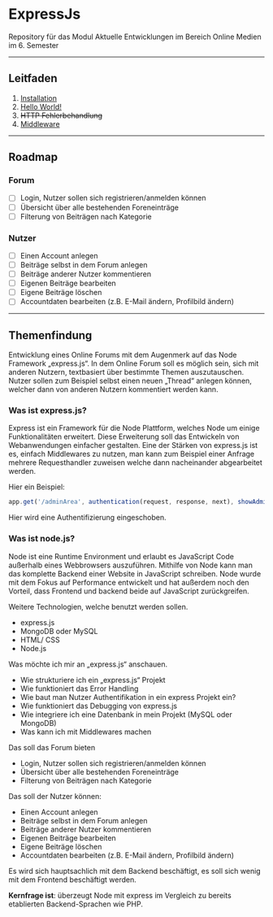 # ExpressJs
 Repository für das Modul Aktuelle Entwicklungen im Bereich Online Medien im 6. Semester


---
## Leitfaden 

1. [Installation](01_Installation.md)
2. [Hello World!](02_helloWorld.md)
3. ~~HTTP Fehlerbehandlung~~
3. [Middleware](04_middleware.md)

---
## Roadmap
### Forum
- [ ] Login, Nutzer sollen sich registrieren/anmelden können
- [ ] Übersicht über alle bestehenden Foreneinträge
- [ ] Filterung von Beiträgen nach Kategorie
### Nutzer
- [ ] Einen Account anlegen
- [ ] Beiträge selbst in dem Forum anlegen
- [ ] Beiträge anderer Nutzer kommentieren
- [ ] Eigenen Beiträge bearbeiten
- [ ] Eigene Beiträge löschen
- [ ] Accountdaten bearbeiten (z.B. E-Mail ändern, Profilbild ändern)

---

## Themenfindung


Entwicklung eines Online Forums mit dem Augenmerk auf das Node Framework „express.js“.
In dem Online Forum soll es möglich sein, sich mit anderen Nutzern, textbasiert über bestimmte Themen auszutauschen. Nutzer sollen zum Beispiel selbst einen neuen „Thread“ anlegen können, welcher dann von anderen Nutzern kommentiert werden kann.

### Was ist express.js?

Express ist ein Framework für die Node Plattform, welches Node um einige Funktionalitäten erweitert. Diese Erweiterung soll das Entwickeln von Webanwendungen einfacher gestalten.
Eine der Stärken von express.js ist es, einfach Middlewares zu nutzen, man kann zum Beispiel einer Anfrage mehrere Requesthandler zuweisen welche dann nacheinander abgearbeitet werden.

Hier ein Beispiel:
```javascript
app.get('/adminArea', authentication(request, response, next), showAdminArea(request, response))
```
Hier wird eine Authentifizierung eingeschoben.

### Was ist node.js?

Node ist eine Runtime Environment und erlaubt es JavaScript Code außerhalb eines Webbrowsers auszuführen. Mithilfe von Node kann man das komplette Backend einer Website in JavaScript schreiben. Node wurde mit dem Fokus auf Performance entwickelt und hat außerdem noch den Vorteil, dass Frontend und backend beide auf JavaScript zurückgreifen.

Weitere Technologien, welche benutzt werden sollen.

- express.js
- MongoDB oder MySQL
- HTML/ CSS
- Node.js

Was möchte ich mir an „express.js“ anschauen.

- Wie strukturiere ich ein „express.js“ Projekt
- Wie funktioniert das Error Handling
- Wie baut man Nutzer Authentifikation in ein express Projekt ein?
- Wie funktioniert das Debugging von express.js
- Wie integriere ich eine Datenbank in mein Projekt (MySQL oder MongoDB)
- Was kann ich mit Middlewares machen

Das soll das Forum bieten

- Login, Nutzer sollen sich registrieren/anmelden können
- Übersicht über alle bestehenden Foreneinträge
- Filterung von Beiträgen nach Kategorie

Das soll der Nutzer können:

- Einen Account anlegen
- Beiträge selbst in dem Forum anlegen
- Beiträge anderer Nutzer kommentieren
- Eigenen Beiträge bearbeiten
- Eigene Beiträge löschen
- Accountdaten bearbeiten (z.B. E-Mail ändern, Profilbild ändern)

Es wird sich hauptsachlich mit dem Backend beschäftigt, es soll sich wenig mit dem Frontend beschäftigt werden.

**Kernfrage ist**:
überzeugt Node mit express im Vergleich zu bereits etablierten Backend-Sprachen wie PHP.
